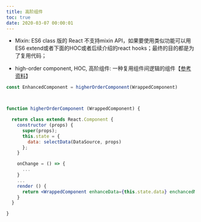 ```yaml
---
title: 高阶组件
toc: true
date: 2020-03-07 00:00:01
---
```



* Mixin: ES6 class 版的 React 不支持mixin API，如果要使用类似功能可以用ES6 extend或者下面的HOC或者后续介绍的react hooks；最终的目的都是为了复用代码；

* high-order component, HOC, 高阶组件: 一种复用组件间逻辑的组件【[参考资料](https://reactjs.org/docs/higher-order-components.html)】
```jsx
const EnhancedComponent = higherOrderComponent(WrappedComponent)



function higherOrderComponent (WrappedComponent) {

  return class extends React.Component {
    constructor (props) {
      super(props);
      this.state = {
        data: selectData(DataSource, props)
      };
    }

    onChange = () => {
      ...
    }
    ...
    render () {
      return <WrappedComponent enhanceData={this.state.data} enchancedMethod={this.onChange} {...this.props} />
    }
  }

}
```
